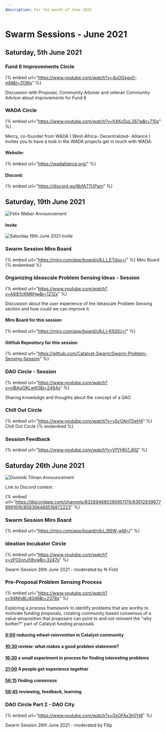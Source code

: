 ```yaml
---
description: For the month of June 2021
---
```


# Swarm Sessions - June 2021

## Saturday, 5th June 2021

### Fund 6 Improvements Circle

{% embed url="https://www.youtube.com/watch?v=4uOGsgv0-mM&t=3136s" %}

Discussion with Proposer, Community Adviser and veteran Community Advisor about improvements for Fund 6

### WADA Circle

{% embed url="https://www.youtube.com/watch?v=hXKcDuL287w&t=710s" %}

Mercy, co-founder from WADA ( West-Africa- Decentralized- Alliance ) invites you to have a look in the WADA projects get in touch with WADA:&#x20;

#### Website:

{% embed url="https://wadalliance.org/" %}

#### Discord:

{% embed url="https://discord.gg/8bfA77UPam" %}

## Saturday, 19th June 2021

![Felix Weber Announcement](https://user-images.githubusercontent.com/25156451/123837081-58541700-d902-11eb-9781-ad579455c7fd.png)

#### Invite

![Saturday 19th June 2021 Invite](https://user-images.githubusercontent.com/25156451/123839455-0b257480-d905-11eb-948f-082acc388fcc.jpg)

### Swarm Session Miro Board

{% embed url="https://miro.com/app/board/o9J_l_ETdso=/" %}
Miro Board
{% endembed %}

### Organizing Ideascale Problem Sensing Ideas - Session

{% embed url="https://www.youtube.com/watch?v=A6iEfcKM6Hw&t=1212s" %}

Discussion about the user experience of the Ideascale Problem Sensing section and how could we can improve it.

#### Miro Board for this session

{% embed url="https://miro.com/app/board/o9J_l-K92IU=/" %}

#### GitHub Repository for this session

{% embed url="https://github.com/Catalyst-Swarm/Swarm-Problem-Sensing-Session" %}

### DAO Circle - Session &#x20;

{% embed url="https://www.youtube.com/watch?v=vlBAqOKLwK0&t=2464s" %}

Sharing knowledge and thoughts about the concept of a DAO

### Chill Out Circle

{% embed url="https://www.youtube.com/watch?v=yScOAnTGeH4" %}
Chill Out Circle
{% endembed %}

### Session Feedback

{% embed url="https://www.youtube.com/watch?v=VfYHKj7_iKQ" %}

## Saturday 26th June 2021

![Dominik Tilman Announcement](https://user-images.githubusercontent.com/25156451/123558802-199e4f80-d790-11eb-8ef2-aa1913ae93c6.png)

Link to Discord context

{% embed url="https://discordapp.com/channels/832894680290951179/836129396778991616/858366468516872223" %}

### Swarm Session Miro Board

{% embed url="https://miro.com/app/board/o9J_l9SW-wM=/" %}

### Ideation Incubator Circle

{% embed url="https://www.youtube.com/watch?v=zP02onJ59yw&t=3247s" %}

Swarm Session 26th June 2021 - moderated by N-Fold

### Pre-Proposal Problem Sensing Process

{% embed url="https://www.youtube.com/watch?v=94MnBLi40d8&t=2378s" %}

Exploring a process framework to identify problems that are worthy to motivate funding proposals, creating community-based consensus of a value-proposition that proposers can point to and not reinvent the "why bother?" part of Catalyst funding proposals

#### [0:00](https://www.youtube.com/watch?v=94MnBLi40d8\&t=0s) reducing wheel-reinvention in Catalyst community

#### [10:30](https://www.youtube.com/watch?v=94MnBLi40d8\&t=630s) review: what makes a good problem statement?

#### [16:30](https://www.youtube.com/watch?v=94MnBLi40d8\&t=990s) a small experiment in process for finding interesting problems

#### [21:00](https://www.youtube.com/watch?v=94MnBLi40d8\&t=1260s) 4 people get experience together

#### [56:15](https://www.youtube.com/watch?v=94MnBLi40d8\&t=3375s) finding consensus

#### [58:45](https://www.youtube.com/watch?v=94MnBLi40d8\&t=3525s) reviewing, feedback, learning

### DAO Circle Part 2 - DAO City

{% embed url="https://www.youtube.com/watch?v=0xOFAx3H7H8" %}

Swarm Session 26th June 2021 - moderated by Filip
